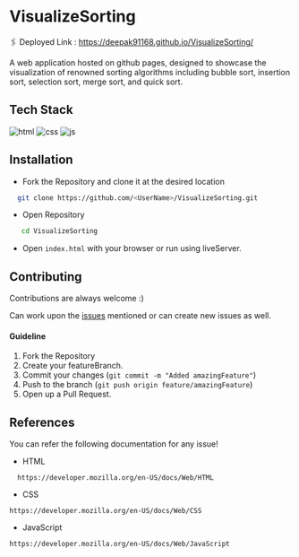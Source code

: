 # VisualizeSorting

 🖇️ Deployed Link : https://deepak91168.github.io/VisualizeSorting/

 A web application hosted on github pages, designed to showcase the visualization of renowned sorting algorithms including bubble sort, insertion sort, selection sort, merge sort, and quick sort.

## Tech Stack

 ![html](https://img.shields.io/badge/HTML-239120?style=for-the-badge&logo=html5&logoColor=white) ![css](https://img.shields.io/badge/CSS-E34F26?&style=for-the-badge&logo=css3&logoColor=white) ![js](https://img.shields.io/badge/JavaScript-F7DF1E?style=for-the-badge&logo=javascript&logoColor=black)


## Installation

- Fork the Repository and clone it at the desired location

```bash
  git clone https://github.com/<UserName>/VisualizeSorting.git
```
- Open Repository
```bash 
   cd VisualizeSorting
```
- Open `index.html` with your browser or run using liveServer.

## Contributing

Contributions are always welcome :)

Can work upon the [issues](https://github.com/Deepak91168/VisualizeSorting/issues) mentioned or can create new issues as well.
#### Guideline
1. Fork the Repository
2. Create your featureBranch.
3. Commit your changes (`git commit -m "Added amazingFeature"`)
4. Push to the branch (`git push origin feature/amazingFeature`)
5. Open up a Pull Request.

## References

You can refer the following documentation for any issue!

- HTML
````
  https://developer.mozilla.org/en-US/docs/Web/HTML
````
- CSS
````
https://developer.mozilla.org/en-US/docs/Web/CSS
````
- JavaScript

````
https://developer.mozilla.org/en-US/docs/Web/JavaScript
````

